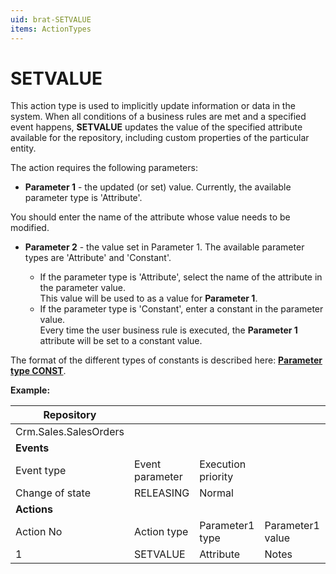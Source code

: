 ```yaml
---
uid: brat-SETVALUE
items: ActionTypes
---
```


# SETVALUE

This action type is used to implicitly update information or data in the system. When all conditions of a business rules are met and a specified event happens, **SETVALUE** updates the value of the specified attribute available for the repository, including custom properties of the particular entity.

The action requires the following parameters:

- **Parameter 1** - the updated (or set) value. Currently, the available parameter type is 'Attribute'. 

You should enter the name of the attribute whose value needs to be modified. 

- **Parameter 2** - the value set in Parameter 1. The available parameter types are 'Attribute' and 'Constant'. 

    * If the parameter type is 'Attribute', select the name of the attribute in the parameter value. <br>This value will be used to as a value for **Parameter 1**. 
    * If the parameter type is 'Constant', enter a constant in the parameter value. <br> Every time the user business rule is executed, the **Parameter 1** attribute will be set to a constant value. 
        
The format of the different types of constants is described here: **[Parameter type CONST](https://docs.erp.net/tech/advanced/calculated-attributes/parameter-types/const.html)**.

**Example:**

| Repository            |                 |                    |                  |                 |                  |
| --------------------- | --------------- | ------------------ | ---------------- | --------------- | ---------------- |
| Crm.Sales.SalesOrders |                 |                    |                  |                 |                  |
| **Events**            |                 |                    |                  |                 |                  |
| Event type            | Event parameter | Execution priority |                  |                 |                  |
| Change of state       | RELEASING       | Normal             |                  |                 |                  |
| **Actions**           |                 |                    |                  |                 |                  |
| Action No             | Action type     | Parameter1 type    | Parameter1 value | Parameter2 type | Parameter2 value |
| 1                     | SETVALUE        | Attribute          | Notes            | Constant        | 'Approved'       |
